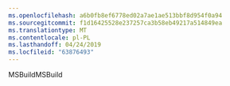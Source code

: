 ```yaml
---
ms.openlocfilehash: a6b0fb8ef6778ed02a7ae1ae513bbf8d954f0a94
ms.sourcegitcommit: f1d16425528e237257ca3b58eb49217a514849ea
ms.translationtype: MT
ms.contentlocale: pl-PL
ms.lasthandoff: 04/24/2019
ms.locfileid: "63876493"
---
```

<span data-ttu-id="733d1-101">MSBuild</span><span class="sxs-lookup"><span data-stu-id="733d1-101">MSBuild</span></span>